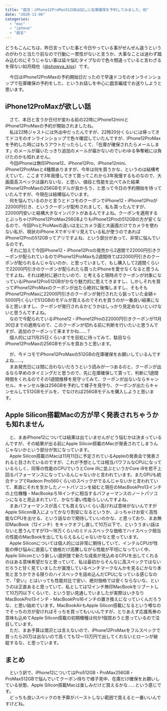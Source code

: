 ```yaml
---
title: "戯言：iPhone12ProMax512GBは試しに在庫確保を予約してみました、他"
date: "2020-11-06"
categories: 
  - "mac"
  - "iphone"
  - "戯言"
---
```


どうもこんにちは、昨日言っていた事と今日やっている事がぜんぜん違うというのがわりと当たり前なので行動に一貫性がないと言うか、大事なことは迷わず踏み込むのにそうじゃない事は延々悩むタイプなので色々間違っていると言わざるを得ない如月翔也（[@showya\_kiss](http://twitter.com/showya_kiss)）です。  
  
　今日はiPhone12ProMaxの予約開始日だったので早速ドコモのオンラインショップで在庫確保の予約をした、というお話しを中心に戯言編成でお送りしようと思います。  

## iPhone12ProMaxが欲しい話

　さて、本日と言うか日付が変わる前の22時にiPhone12miniとiPhone12ProMaxの予約が開始されましたね。  
　私は22時ジャストには外出中だったんですが、22時20分くらいには帰ってきてドコモのオンラインショップで色々確認していたんですが、iPhone12ProMaxを予約した時にはもうアウトだったらしくて、「在庫が確保されたらメールします」のメールが届いたっきり追加のメールが届かないのでいわゆる争奪戦には負けたのかも知れません。  
　今回iPhoneは無印iPhone12、iPhone12Pro、iPhone12mini、iPhone12ProMaxと4種類ありますが、今年は何を買うかな、というのは結構考えていて、ここまで3年我慢してきて買ってこれから3年我慢するものなので、大画面高スペックは譲れないな、と思い、値段と性能を比べてみた結果iPhone12ProMaxの256GBモデルが良かろう、と思って今日の予約開始を待っていたんですが、今現在は結構悩んでいます。  
　何を悩んでいるのかと言うとドコモのクーポンでiPhone12・iPhone12Proが22000円引き、というクーポンが配布されまして、私も貰ったんですが、22000円安いと結構大きなインパクトがあるんですよね。クーポンを適用するとぶっちゃけiPhone12ProMax256GBよりもiPhone12Proの512GBの方が安くなるので、今回ProとProMaxの違いは主にカメラ面と大画面だけでカメラを使わない私が、現状のiPhone Xでギリギリ見えている私が使うのであればiPhone12Proの512GBってアリですよね、という部分があって、非常に悩んでいるのです。  
　それに加えて今回iPhone12・iPhone12Proの発売から2週間で22000円引きクーポンが配られているのでiPhone12ProMaxも2週間待てば22000円引きのクーポンが配られるんじゃないのか、と思っていまして、もし購入して2週間くらいで22000円引きのクーポンが配られたら買ったiPhoneを愛せなくなると思うんですよね。それは絶対に避けたいので、と考えると現時点でクーポンが対象になっているiPhone12Pro512GBがかなり魅力的に思えてきますし、しかしそれを買ってiPhone12ProMaxのクーポンが出たら絶対に後悔しますし、そもそもiPhone12ProMaxに22000円引きのクーポンが発行されたら狙っていた金額＋5000円くらいで512GBのモデルが買えるのでそれを買うのが一番良い結果になると思いますし、クーポンが発行されるかどうかはしっかり見定めないといけないと思うんですよね。  
　なので今配られているiPhone12・iPhone12Proの22000円引きクーポンが11月30日までの適用なので、このクーポンが切れる前に判断を行いたいと思うんですが、追加のクーポンって来ますかね……？  
　個人的には11月25日くらいまでを目処に待ってみて、駄目ならiPhone12ProMaxの256GBモデルを買おうと思います。  
  
　が、今ドコモでiPhone12ProMaxの512GBの在庫確保をお願いしているんですよね……。  
　まあ発売日には間に合わないだろうという読みが一つあるのと、クーポンが出るなら早めのタイミングだと思うので、先に在庫確保して貰って、判断に1週間時間をくれるのでその1週間推移を見守ってみて、クーポンが出ないならキャンセル、キャンセル後は256GBを予約して様子を見守り、クーポンが出たらキャンセルして512GBモデルを、でなければ256GBモデルを購入しようと思います。  

## Apple Silicon搭載Macの方が早く発表されちゃうかも知れません

　と、まあiPhone12については結果は出ていませんがどう悩むかは決まっているんですが、その結果が出る前にApple Silicon搭載のMacが発表されてしまうんじゃないかという部分が気になっています。  
　Apple Silicon搭載のMacは11月11日に予定されているAppleの発表会で発表されると目されているのですが、これが予想としては相当パワフルなCPUになっているらしく、同等の性能のCPUでいうとCore i9に並ぶというかCore i9を若干上回るパフォーマンスになっているんじゃないかと言われています。またGPUも統合チップでRadeon Pro560くらいのスペックがでるんじゃないかと言われていて、素直にそれを生かしたノートパソコンを組むと現在のMacBookPro13インチの上位機種・MacBookpろ16インチに相当するパフォーマンスのノートパソコンになると見込まれていて、かなり凄い性能らしいんですよね、  
　まあパフォーマンスが高くても買えないくらい高ければ意味がないんですがApple Silicon導入によってかなり割安になるというか、ぶっちゃけお安く高性能なCPUを出せる、という話なので期待していいのかな、と思っており、まあ無印MacBook（12インチ）をキックオフし直して10万以下で、といううまい話はないと思うんですが13〜18万くらいのミドルスペックな価格でハイスペック相当の性能のMacBookを出してもらえるんじゃないかなと思っています。  
　Apple Siliconについては個人的には非常に期待していて、インテルCPUが性能の伸び悩みに直面して価格だけ高騰しながら性能が平坦になっていく中、Apple Siliconという新しい選択肢で新たな成長が見込めるCPUを出してくれるのはある意味希望だなと思っていて、私は最初からそんなに高スペックではないだろうと甘く見ていましたが漏洩しているベンチマークなんかを見るにかなり本気と言うかできる限りのハイスペックを詰め込んだCPUになっている感じなので、「安い」とはいっても性能対比で安い、絶対価格では安くならないな、というのは正直あると思っていて、私としては12インチ無印MacBookをリブートして10万円以下くらいで、という甘い見通しでいましたが実際はいきなりMacBookPro13インチ・MacBookPro16インチの置き換えになっていくんだろうな、と思い始めています。MacBookAirもApple Silicon搭載になるという噂なのでそっちの方が安ければそっちを買ってもいいんですが、とりあえず応援馬券の意味も込めてApple Silicon搭載の初期機種は何か1個買おうと思っているので注目しています。  
　ただ、まあ予算は潤沢とは言えないので、iPhone12ProMaxをフルスペックで買ったら20万は出ないので高くても12〜13万円で出してくれないとローンが破綻するな、と思っています。  

## まとめ

　という訳で、iPhone12についてはPro512GB・ProMax256GB・ProMax512GBで悩んでいてクーポン待ちで様子見中、在庫だけ確保をお願いしている状態、Apple Silicon搭載Macは楽しみだけど買えるかな……という感じです。  
　どっちも良いスペックのを予算がバーストしない範囲で買えると一番いいんですけどね。
